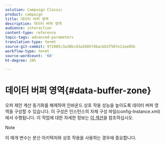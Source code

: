 ```yaml
---
solution: Campaign Classic
product: campaign
title: 데이터 버퍼 영역
description: 데이터 버퍼 영역
audience: interaction
content-type: reference
topic-tags: advanced-parameters
translation-type: tm+mt
source-git-commit: 972885c3a38bcd3a260574bacbb3f507e11ae05b
workflow-type: tm+mt
source-wordcount: '60'
ht-degree: 28%

---
```



# 데이터 버퍼 영역{#data-buffer-zone}

오퍼 제안 계산 동기화를 해제하여 인바운드 상호 작용 성능을 높이도록 데이터 버퍼 영역을 구성할 수 있습니다. 이 구성은 인스턴스의 자체 구성 파일(config-Instance.xml)에서 수행됩니다. 이 작업에 대한 자세한 정보는 [이 섹션](../../installation/using/interaction---data-buffer.md)을 참조하십시오.

>[!NOTE]
>
>이 매개 변수는 분산 아키텍처와 상호 작용을 사용하는 경우에 중요합니다.

